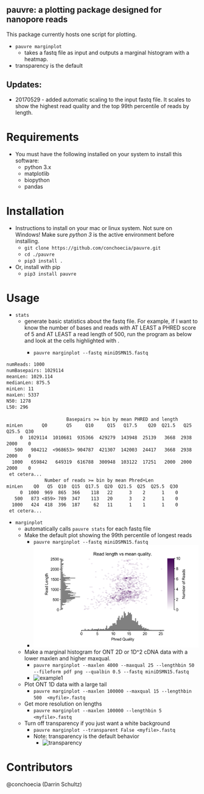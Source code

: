 ## pauvre: a plotting package designed for nanopore reads

This package currently hosts one script for plotting.

- `pauvre marginplot`
  - takes a fastq file as input and outputs a marginal histogram with a heatmap.
- transparency is the default

## Updates:
- 20170529 - added automatic scaling to the input fastq file. It
  scales to show the highest read quality and the top 99th percentile
  of reads by length.

# Requirements

- You must have the following installed on your system to install this software:
  - python 3.x
  - matplotlib
  - biopython
  - pandas

# Installation

- Instructions to install on your mac or linux system. Not sure on
  Windows! Make sure *python 3* is the active environment before
  installing.
  - `git clone https://github.com/conchoecia/pauvre.git`
  - `cd ./pauvre`
  - `pip3 install .`
- Or, install with pip
  - `pip3 install pauvre`

# Usage
- `stats`
  - generate basic statistics about the fastq file. For example, if I
    want to know the number of bases and reads with AT LEAST a PHRED
    score of 5 and AT LEAST a read length of 500, run the program as below 
    and look at the cells highlighted with <braces>.
    - `pauvre marginplot --fastq miniDSMN15.fastq`


```
numReads: 1000
numBasepairs: 1029114
meanLen: 1029.114
medianLen: 875.5
minLen: 11
maxLen: 5337
N50: 1278
L50: 296

                      Basepairs >= bin by mean PHRED and length
minLen       Q0       Q5     Q10     Q15   Q17.5    Q20  Q21.5   Q25  Q25.5  Q30
     0  1029114  1010681  935366  429279  143948  25139   3668  2938   2000    0
   500   984212  <968653> 904787  421307  142003  24417   3668  2938   2000    0
  1000   659842   649319  616788  300948  103122  17251   2000  2000   2000    0
 et cetera...
              Number of reads >= bin by mean Phred+Len
minLen    Q0   Q5  Q10  Q15  Q17.5  Q20  Q21.5  Q25  Q25.5  Q30
     0  1000  969  865  366    118   22      3    2      1    0
   500   873 <859> 789  347    113   20      3    2      1    0
  1000   424  418  396  187     62   11      1    1      1    0
 et cetera...
```

- `marginplot`
  - automatically calls `pauvre stats` for each fastq file
  - Make the default plot showing the 99th percentile of longest reads
    - `pauvre marginplot --fastq miniDSMN15.fastq`
    - ![default](files/default_miniDSMN15.png)
  - Make a marginal histogram for ONT 2D or 1D^2 cDNA data with a
    lower maxlen and higher maxqual.
    - `pauvre marginplot --maxlen 4000 --maxqual 25 --lengthbin 50 --fileform pdf png --qualbin 0.5 --fastq miniDSMN15.fastq`
    - ![example1](files/miniDSMN15.png)
  - Plot ONT 1D data with a large tail
    - `pauvre marginplot --maxlen 100000 --maxqual 15 --lengthbin 500  <myfile>.fastq`
  - Get more resolution on lengths
    - `pauvre marginplot --maxlen 100000 --lengthbin 5  <myfile>.fastq`
  - Turn off transparency if you just want a white background
    - `pauvre marginplot --transparent False <myfile>.fastq`
    - Note: transparency is the default behavior
      - ![transparency](files/transparency.001.jpeg)

# Contributors

@conchoecia (Darrin Schultz)
